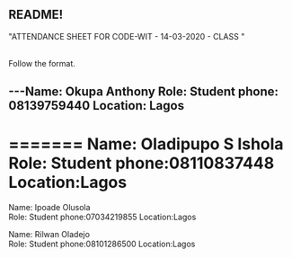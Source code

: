 ## README!

"ATTENDANCE SHEET FOR CODE-WIT - 14-03-2020 - CLASS "

<br/> Follow the format.<br/>


---Name: Okupa Anthony
Role: Student
phone: 08139759440
Location: Lagos
---
=======
Name: Oladipupo S Ishola <br/>
Role: Student
phone:08110837448
Location:Lagos
=======
Name: Ipoade Olusola <br/>
Role: Student
phone:07034219855
Location:Lagos

Name: Rilwan Oladejo <br/>
Role: Student
phone:08101286500
Location:Lagos
